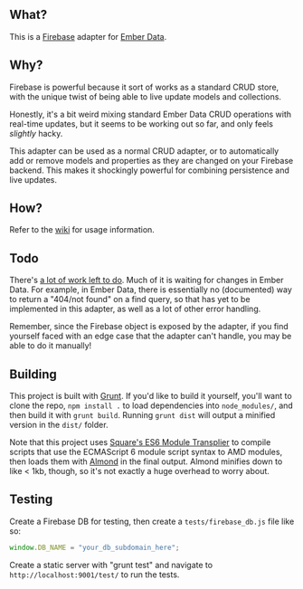 ## What? 

This is a [Firebase](https://www.firebase.com/) adapter for [Ember Data](https://github.com/emberjs/data).

## Why?

Firebase is powerful because it sort of works as a standard CRUD store, with the unique twist of being able to live update models and collections.

Honestly, it's a bit weird mixing standard Ember Data CRUD operations with real-time updates, but it seems to be working out so far, and only feels *slightly* hacky. 

This adapter can be used as a normal CRUD adapter, or to automatically add or remove models and properties as they are changed on your Firebase backend. This makes it shockingly powerful for combining persistence and live updates.

## How?

Refer to the [wiki](https://github.com/thomasboyt/ember-firebase-adapter/wiki) for usage information.

## Todo

There's [a lot of work left to do](https://github.com/thomasboyt/ember-firebase-adapter/issues?state=open). Much of it is waiting for changes in Ember Data. For example, in Ember Data, there is essentially no (documented) way to return a "404/not found" on a find query, so that has yet to be implemented in this adapter, as well as a lot of other error handling.

Remember, since the Firebase object is exposed by the adapter, if you find yourself faced with an edge case that the adapter can't handle, you may be able to do it manually!

## Building

This project is built with [Grunt](http://gruntjs.com/). If you'd like to build it yourself, you'll want to clone the repo, `npm install .` to load dependencies into `node_modules/`, and then build it with `grunt build`. Running `grunt dist` will output a minified version in the `dist/` folder.

Note that this project uses [Square's ES6 Module Transplier](https://github.com/square/es6-module-transpiler) to compile scripts that use the ECMAScript 6 module script syntax to AMD modules, then loads them with [Almond](https://github.com/jrburke/almond) in the final output. Almond minifies down to like < 1kb, though, so it's not exactly a huge overhead to worry about.

## Testing

Create a Firebase DB for testing, then create a `tests/firebase_db.js` file like so:

```javascript
window.DB_NAME = "your_db_subdomain_here";
```

Create a static server with "grunt test" and navigate to `http://localhost:9001/test/` to run the tests.
